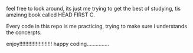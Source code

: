 feel free to look around, its just me trying to get the best of studying, tis amzinng book called HEAD FIRST C.

Every code in this repo is me practicing, trying to make sure i understands the concerpts. 

enjoy!!!!!!!!!!!!!!!!!!!!!!
happy coding...............
